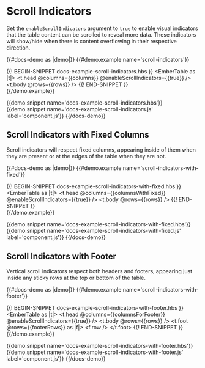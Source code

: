 # Scroll Indicators

Set the `enableScrollIndicators` argument to `true` to
enable visual indicators that the table content can be scrolled to reveal more data.
These indicators will show/hide when there is content overflowing in their
respective direction.

{{#docs-demo as |demo|}}
  {{#demo.example name='scroll-indicators'}}
    <div class="demo-container">
      {{! BEGIN-SNIPPET docs-example-scroll-indicators.hbs }}
        <EmberTable as |t|>
          <t.head
            @columns={{columns}}
            @enableScrollIndicators={{true}}
          />
          <t.body @rows={{rows}} />
        </EmberTable>
      {{! END-SNIPPET }}
    </div>
  {{/demo.example}}

  {{demo.snippet name='docs-example-scroll-indicators.hbs'}}
  {{demo.snippet name='docs-example-scroll-indicators.js' label='component.js'}}
{{/docs-demo}}

## Scroll Indicators with Fixed Columns

Scroll indicators will respect fixed columns, appearing inside of
them when they are present or at the edges of the table when they are not.

{{#docs-demo as |demo|}}
  {{#demo.example name='scroll-indicators-with-fixed'}}
    <div class="demo-container">
      {{! BEGIN-SNIPPET docs-example-scroll-indicators-with-fixed.hbs }}
        <EmberTable as |t|>
          <t.head
            @columns={{columnsWithFixed}}
            @enableScrollIndicators={{true}}
          />
          <t.body @rows={{rows}} />
        </EmberTable>
      {{! END-SNIPPET }}
    </div>
  {{/demo.example}}

  {{demo.snippet name='docs-example-scroll-indicators-with-fixed.hbs'}}
  {{demo.snippet name='docs-example-scroll-indicators-with-fixed.js' label='component.js'}}
{{/docs-demo}}
## Scroll Indicators with Footer

Vertical scroll indicators respect both headers and footers, appearing just
inside any sticky rows at the top or bottom of the table.

{{#docs-demo as |demo|}}
  {{#demo.example name='scroll-indicators-with-footer'}}
    <div class="demo-container">
      {{! BEGIN-SNIPPET docs-example-scroll-indicators-with-footer.hbs }}
        <EmberTable as |t|>
          <t.head
            @columns={{columnsForFooter}}
            @enableScrollIndicators={{true}}
          />
          <t.body @rows={{rows}} />
          <t.foot @rows={{footerRows}} as |f|>
            <f.row />
          </t.foot>
        </EmberTable>
      {{! END-SNIPPET }}
    </div>
  {{/demo.example}}

  {{demo.snippet name='docs-example-scroll-indicators-with-footer.hbs'}}
  {{demo.snippet name='docs-example-scroll-indicators-with-footer.js' label='component.js'}}
{{/docs-demo}}
